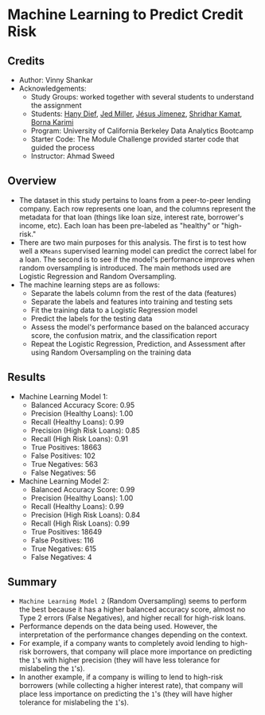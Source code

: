 # Machine Learning to Predict Credit Risk

## Credits
- Author: Vinny Shankar
- Acknowledgements:
    - Study Groups: worked together with several students to understand the assignment
    - Students: [Hany Dief](https://github.com/hanydief), [Jed Miller](https://github.com/Jed-Miller), [Jésus Jímenez](https://github.com/JesusJimenez3318), [Shridhar Kamat](https://github.com/shriparna), [Borna Karimi](https://github.com/karimiborna)
    - Program: University of California Berkeley Data Analytics Bootcamp
    - Starter Code: The Module Challenge provided starter code that guided the process
    - Instructor: Ahmad Sweed

## Overview

* The dataset in this study pertains to loans from a peer-to-peer lending company. Each row represents one loan, and the columns represent the metadata for that loan (things like loan size, interest rate, borrower's income, etc). Each loan has been pre-labeled as "healthy" or "high-risk."
* There are two main purposes for this analysis. The first is to test how well a `KMeans` supervised learning model can predict the correct label for a loan. The second is to see if the model's performance improves when random oversampling is introduced. The main methods used are Logistic Regression and Random Oversampling.
* The machine learning steps are as follows:
  - Separate the labels column from the rest of the data (features)
  - Separate the labels and features into training and testing sets
  - Fit the training data to a Logistic Regression model
  - Predict the labels for the testing data
  - Assess the model's performance based on the balanced accuracy score, the confusion matrix, and the classification report
  - Repeat the Logistic Regression, Prediction, and Assessment after using Random Oversampling on the training data

## Results

* Machine Learning Model 1:
  * Balanced Accuracy Score: 0.95
  * Precision (Healthy Loans): 1.00
  * Recall (Healthy Loans): 0.99
  * Precision (High Risk Loans): 0.85
  * Recall (High Risk Loans): 0.91
  * True Positives: 18663
  * False Positives: 102
  * True Negatives: 563
  * False Negatives: 56
* Machine Learning Model 2:
  * Balanced Accuracy Score: 0.99
  * Precision (Healthy Loans): 1.00
  * Recall (Healthy Loans): 0.99
  * Precision (High Risk Loans): 0.84
  * Recall (High Risk Loans): 0.99
  * True Positives: 18649
  * False Positives: 116
  * True Negatives: 615
  * False Negatives: 4

## Summary

* `Machine Learning Model 2` (Random Oversampling) seems to perform the best because it has a higher balanced accuracy score, almost no Type 2 errors (False Negatives), and higher recall for high-risk loans.
* Performance depends on the data being used. However, the interpretation of the performance changes depending on the context.
* For example, if a company wants to completely avoid lending to high-risk borrowers, that company will place more importance on predicting the `1`'s with higher precision (they will have less tolerance for mislabeling the `1`'s).
* In another example, if a company is willing to lend to high-risk borrowers (while collecting a higher interest rate), that company will place less importance on predicting the `1`'s (they will have higher tolerance for mislabeling the `1`'s).